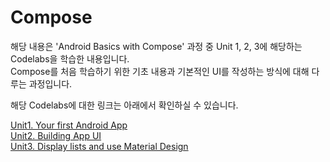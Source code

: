 # Compose
해당 내용은 'Android Basics with Compose' 과정 중 Unit 1, 2, 3에 해당하는 Codelabs을 학습한 내용입니다.  
Compose를 처음 학습하기 위한 기초 내용과 기본적인 UI를 작성하는 방식에 대해 다루는 과정입니다.

해당 Codelabs에 대한 링크는 아래에서 확인하실 수 있습니다.

[Unit1. Your first Android App](https://developer.android.com/courses/android-basics-compose/unit-1)  
[Unit2. Building App UI](https://developer.android.com/courses/android-basics-compose/unit-2)  
[Unit3. Display lists and use Material Design](https://developer.android.com/courses/android-basics-compose/unit-3)  